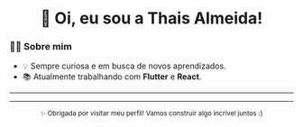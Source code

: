 <h1 align="center">👋 Oi, eu sou a Thais Almeida!</h1>


### 👩‍💻 Sobre mim

- 💡 Sempre curiosa e em busca de novos aprendizados.
- 📚 Atualmente trabalhando com **Flutter** e **React**.

---


---

<div align="center">
  <sub>✨ Obrigada por visitar meu perfil! Vamos construir algo incrível juntos :)</sub>
</div>

<!---
thaisrocine/thaisrocine é um ✨ repositório especial ✨ porque seu `README.md` aparece no seu perfil do GitHub.
--->
